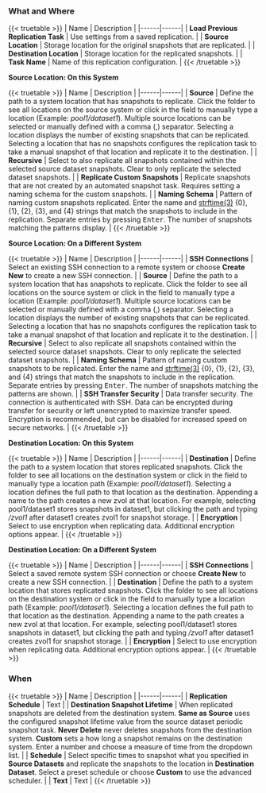 &NewLine;

### What and Where

{{< truetable >}}
| Name | Description |
|------|------|
| **Load Previous Replication Task** | Use settings from a saved replication. |
| **Source Location** | Storage location for the original snapshots that are replicated. |
| **Destination Location** | Storage location for the replicated snapshots. |
| **Task Name** | Name of this replication configuration. |
{{< /truetable >}}

**Source Location: On this System**

{{< truetable >}}
| Name | Description |
|------|------|
| **Source** | Define the path to a system location that has snapshots to replicate. Click the folder to see all locations on the source system or click in the field to manually type a location (Example: *pool1/dataset1*). Multiple source locations can be selected or manually defined with a comma (,) separator.  Selecting a location displays the number of existing snapshots that can be replicated. Selecting a location that has no snapshots configures the replication task to take a manual snapshot of that location and replicate it to the destination. |
| **Recursive** | Select to also replicate all snapshots contained within the selected source dataset snapshots. Clear to only replicate the selected dataset snapshots. |
| **Replicate Custom Snapshots** | Replicate snapshots that are not created by an automated snapshot task. Requires setting a naming schema for the custom snapshots. |
| **Naming Schema** | Pattern of naming custom snapshots replicated. Enter the name and [strftime(3)](https://www.freebsd.org/cgi/man.cgi?query=strftime) {0}, {1}, {2}, {3}, and {4} strings that match the snapshots to include in the replication. Separate entries by pressing <kbd>Enter</kbd>. The number of snapshots matching the patterns display. |
{{< /truetable >}}

**Source Location: On a Different System**

{{< truetable >}}
| Name | Description |
|------|------|
| **SSH Connections** | Select an existing SSH connection to a remote system or choose **Create New** to create a new SSH connection. |
| **Source** | Define the path to a system location that has snapshots to replicate. Click the folder to see all locations on the source system or click in the field to manually type a location (Example: *pool1/dataset1*). Multiple source locations can be selected or manually defined with a comma (,) separator.  Selecting a location displays the number of existing snapshots that can be replicated. Selecting a location that has no snapshots configures the replication task to take a manual snapshot of that location and replicate it to the destination. |
| **Recursive** | Select to also replicate all snapshots contained within the selected source dataset snapshots. Clear to only replicate the selected dataset snapshots. |
| **Naming Schema** | Pattern of naming custom snapshots to be replicated. Enter the name and [strftime(3)](https://www.freebsd.org/cgi/man.cgi?query=strftime) {0}, {1}, {2}, {3}, and {4} strings that match the snapshots to include in the replication. Separate entries by pressing <kbd>Enter</kbd>. The number of snapshots matching the patterns are shown. |
| **SSH Transfer Security** | Data transfer security. The connection is authenticated with SSH. Data can be encrypted during transfer for security or left unencrypted to maximize transfer speed. Encryption is recommended, but can be disabled for increased speed on secure networks. |
{{< /truetable >}}

**Destination Location: On this System**

{{< truetable >}}
| Name | Description |
|------|------|
| **Destination** | Define the path to a system location that stores replicated snapshots. Click the folder to see all locations on the destination system or click in the field to manually type a location path (Example: *pool1/dataset1*). Selecting a location defines the full path to that location as the destination. Appending a name to the path creates a new zvol at that location. For example, selecting pool1/dataset1 stores snapshots in dataset1, but clicking the path and typing */zvol1* after dataset1 creates zvol1 for snapshot storage. |
| **Encryption** | Select to use encryption when replicating data. Additional encryption options appear. |
{{< /truetable >}}

**Destination Location: On a Different System**

{{< truetable >}}
| Name | Description |
|------|------|
| **SSH Connections** | Select a saved remote system SSH connection or choose **Create New** to create a new SSH connection. |
| **Destination** | Define the path to a system location that stores replicated snapshots. Click the folder to see all locations on the destination system or click in the field to manually type a location path (Example: *pool1/dataset1*). Selecting a location defines the full path to that location as the destination. Appending a name to the path creates a new zvol at that location. For example, selecting pool1/dataset1 stores snapshots in dataset1, but clicking the path and typing */zvol1* after dataset1 creates zvol1 for snapshot storage. |
| **Encryption** | Select to use encryption when replicating data. Additional encryption options appear. |
{{< /truetable >}}

### When

{{< truetable >}}
| Name | Description |
|------|------|
| **Replication Schedule** | Text |
| **Destination Snapshot Lifetime** | When replicated snapshots are deleted from the destination system. **Same as Source** uses the configured snapshot lifetime value from the source dataset periodic snapshot task. **Never Delete** never deletes snapshots from the destination system. **Custom** sets a how long a snapshot remains on the destination system. Enter a number and choose a measure of time from the dropdown list. |
| **Schedule** | Select specific times to snapshot what you specified in **Source Datasets** and replicate the snapshots to the location in **Destination Dataset**. Select a preset schedule or choose **Custom** to use the advanced scheduler. |
| **Text** | Text |
{{< /truetable >}}
